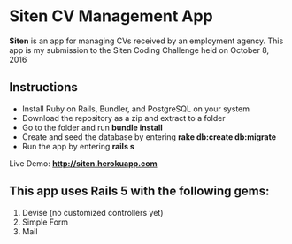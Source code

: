# Siten CV Management App

**Siten** is an app for managing CVs received by an employment agency. This app is my submission to the Siten Coding Challenge held on October 8, 2016

## Instructions

- Install Ruby on Rails, Bundler, and PostgreSQL on your system
- Download the repository as a zip and extract to a folder
- Go to the folder and run **bundle install**
- Create and seed the database by entering **rake db:create db:migrate** 
- Run the app by entering **rails s**

Live Demo: **http://siten.herokuapp.com**

## This app uses Rails 5 with the following gems:

1. Devise (no customized controllers yet)
2. Simple Form
3. Mail